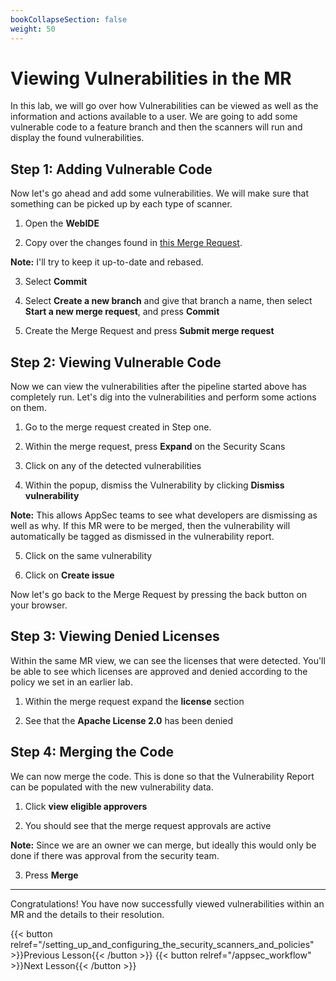 ```yaml
---
bookCollapseSection: false
weight: 50
---
```


# Viewing Vulnerabilities in the MR

In this lab, we will go over how Vulnerabilities can be viewed as well as the information and actions available to a user. We are going to add some vulnerable code to a feature branch and then the scanners will run and display the found vulnerabilities.

## Step 1: Adding Vulnerable Code

Now let's go ahead and add some vulnerabilities. We will make sure that something can be picked up by each type of scanner.

1. Open the **WebIDE**

2. Copy over the changes found in [this Merge Request](https://gitlab.com/tech-marketing/devsecops/initech/simple-notes/-/merge_requests/6).

**Note:** I'll try to keep it up-to-date and rebased.

3. Select **Commit**

4. Select **Create a new branch** and give that branch a name, then select **Start a new merge request**, and press **Commit**

5. Create the Merge Request and press **Submit merge request**

## Step 2: Viewing Vulnerable Code

Now we can view the vulnerabilities after the pipeline started above
has completely run. Let's dig into the vulnerabilities and perform some actions on them.

1. Go to the merge request created in Step one.

2. Within the merge request, press **Expand** on the Security Scans

3. Click on any of the detected vulnerabilities

4. Within the popup, dismiss the Vulnerability by clicking **Dismiss vulnerability**

**Note:** This allows AppSec teams to see what developers are dismissing as well as why. If this MR were to be merged, then the vulnerability will automatically be tagged as dismissed in the vulnerability report.

5. Click on the same vulnerability

6. Click on **Create issue**

Now let's go back to the Merge Request by pressing the back button on your browser.

## Step 3: Viewing Denied Licenses

Within the same MR view, we can see the licenses that were detected. You'll be able to see which licenses are approved and denied according to the policy we set in an earlier lab.

1. Within the merge request expand the **license** section

2. See that the **Apache License 2.0** has been denied

## Step 4: Merging the Code

We can now merge the code. This is done so that the Vulnerability Report can be populated with the new vulnerability data.

1. Click **view eligible approvers**

2. You should see that the merge request approvals are active

**Note:** Since we are an owner we can merge, but ideally this would only be done if there was approval from the security team.

3. Press **Merge**

---

Congratulations! You have now successfully viewed vulnerabilities within an MR and the details to their resolution.

{{< button relref="/setting_up_and_configuring_the_security_scanners_and_policies" >}}Previous Lesson{{< /button >}}
{{< button relref="/appsec_workflow" >}}Next Lesson{{< /button >}}
